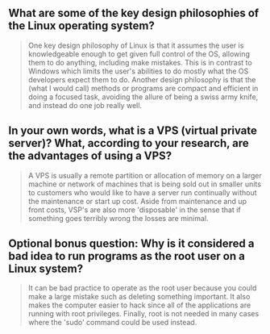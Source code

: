 ## What are some of the key design philosophies of the Linux operating system?

> One key design philosophy of Linux is that it assumes the user is knowledgeable enough to get given full control of the OS, allowing them to do anything, including make mistakes. This is in contrast to Windows which limits the user's abilities to do mostly what the OS developers expect them to do. Another design philosophy is that the (what I would call) methods or programs are compact and efficient in doing a focused task, avoiding the allure of being a swiss army knife, and instead do one job really well.

## In your own words, what is a VPS (virtual private server)? What, according to your research, are the advantages of using a VPS?

> A VPS is usually a remote partition or allocation of memory on a larger machine or network of machines that is being sold out in smaller units to customers who would like to have a server run continually without the maintenance or start up cost. Aside from maintenance and up front costs, VSP's are also more 'disposable' in the sense that if something goes terribly wrong the losses are minimal.

## Optional bonus question: Why is it considered a bad idea to run programs as the root user on a Linux system?

> It can be bad practice to operate as the root user because you could make a large mistake such as deleting something important. It also makes the computer easier to hack since all of the applications are running with root privileges. Finally, root is not needed in many cases where the 'sudo' command could be used instead.

